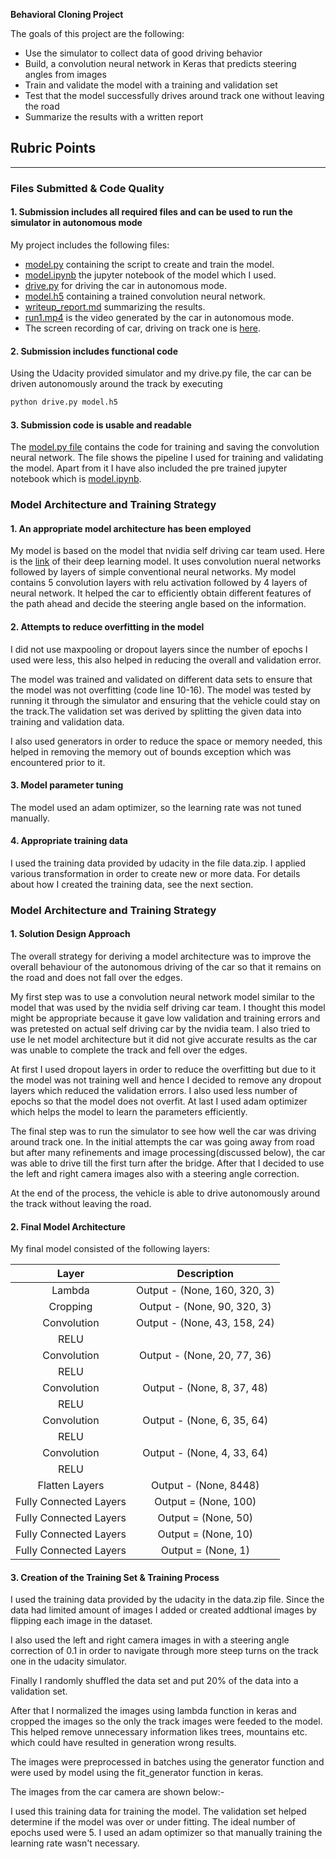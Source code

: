 **Behavioral Cloning Project**

The goals of this project are the following:
* Use the simulator to collect data of good driving behavior
* Build, a convolution neural network in Keras that predicts steering angles from images
* Train and validate the model with a training and validation set
* Test that the model successfully drives around track one without leaving the road
* Summarize the results with a written report


[//]: # (Image References)

[image1]: ./examples/placeholder.png "Model Visualization"
[image2]: ./examples/placeholder.png "Grayscaling"
[image3]: ./examples/placeholder_small.png "Recovery Image"
[image4]: ./examples/placeholder_small.png "Recovery Image"
[image5]: ./examples/placeholder_small.png "Recovery Image"
[image6]: ./examples/placeholder_small.png "Normal Image"
[image7]: ./examples/placeholder_small.png "Flipped Image"

## Rubric Points

---
### Files Submitted & Code Quality

#### 1. Submission includes all required files and can be used to run the simulator in autonomous mode

My project includes the following files:
* [model.py](https://github.com/deepanshu96/carp3/blob/master/model.py) containing the script to create and train the model.
* [model.ipynb](https://github.com/deepanshu96/carp3/blob/master/model.ipynb) the jupyter notebook of the model which I used.
* [drive.py](https://github.com/deepanshu96/carp3/blob/master/drive.py) for driving the car in autonomous mode.
* [model.h5](https://github.com/deepanshu96/carp3/blob/master/model.h5) containing a trained convolution neural network. 
* [writeup_report.md](https://github.com/deepanshu96/carp3/blob/master/writeup_template.md) summarizing the results.
* [run1.mp4](https://github.com/deepanshu96/carp3/blob/master/run1.mp4) is the video generated by the car in autonomous mode.
* The screen recording of car, driving on track one is [here](https://www.youtube.com/watch?v=QKrsjrtR-i8).

#### 2. Submission includes functional code
Using the Udacity provided simulator and my drive.py file, the car can be driven autonomously around the track by executing 
```sh
python drive.py model.h5
```

#### 3. Submission code is usable and readable

The [model.py file](https://github.com/deepanshu96/carp3/blob/master/model.py) contains the code for training and saving the convolution neural network. The file shows the pipeline I used for training and validating the model.
Apart from it I have also included the pre trained jupyter notebook which is [model.ipynb](https://github.com/deepanshu96/carp3/blob/master/model.ipynb). 

### Model Architecture and Training Strategy

#### 1. An appropriate model architecture has been employed

My model is based on the model that nvidia self driving car team used. Here is the [link](https://devblogs.nvidia.com/deep-learning-self-driving-cars/) of their deep learning model. It uses convolution nueral networks followed by layers of simple conventional neural networks. My model contains 5 convolution layers with relu activation followed by 4 layers of neural network. It helped the car to efficiently obtain different features of the path ahead and decide the steering angle based on the information. 

#### 2. Attempts to reduce overfitting in the model

I did not use maxpooling or dropout layers since the number of epochs I used were less, this also helped in reducing the overall and validation error.

The model was trained and validated on different data sets to ensure that the model was not overfitting (code line 10-16). The model was tested by running it through the simulator and ensuring that the vehicle could stay on the track.The validation set was derived by splitting the given data into training and validation data. 

I also used generators in order to reduce the space or memory needed, this helped in removing the memory out of bounds exception which was encountered prior to it. 

#### 3. Model parameter tuning

The model used an adam optimizer, so the learning rate was not tuned manually.

#### 4. Appropriate training data

I used the training data provided by udacity in the file data.zip. I applied various transformation in order to create new or more data. For details about how I created the training data, see the next section. 

### Model Architecture and Training Strategy

#### 1. Solution Design Approach

The overall strategy for deriving a model architecture was to improve the overall behaviour of the autonomous driving of the car so that it remains on the road and does not fall over the edges.

My first step was to use a convolution neural network model similar to the model that was used by the nvidia self driving car team. I thought this model might be appropriate because it gave low validation and training errors and was pretested on actual self driving car by the nvidia team. I also tried to use le net model architecture but it did not give accurate results as the car was unable to complete the track and fell over the edges.

At first I used dropout layers in order to reduce the overfitting but due to it the model was not training well and hence I decided to remove any dropout layers which reduced the validation errors. I also used less number of epochs so that the model does not overfit. At last I used adam optimizer which helps the model to learn the parameters efficiently. 

The final step was to run the simulator to see how well the car was driving around track one. In the initial attempts the car was going away from road but after many refinements and image processing(discussed below), the car was able to drive till the first turn after the bridge. After that I decided to use the left and right camera images also with a steering angle correction. 

At the end of the process, the vehicle is able to drive autonomously around the track without leaving the road.

#### 2. Final Model Architecture

My final model consisted of the following layers:

| Layer         		|     Description	        					| 
|:---------------------:|:---------------------------------------------:| 
| Lambda         		| Output - (None, 160, 320, 3)   							| 
| Cropping         		| Output - (None, 90, 320, 3)   							| 
| Convolution      	| Output - (None, 43, 158, 24) 	|
| RELU					|												|
| Convolution      	| Output - (None, 20, 77, 36) 	|
| RELU					|												|
| Convolution      	| Output - (None, 8, 37, 48) 	|
| RELU					|												|
| Convolution      	| Output - (None, 6, 35, 64) 	|
| RELU					|												|
| Convolution      	| Output - (None, 4, 33, 64) 	|
| RELU					|												|											|
| Flatten Layers		| Output - (None, 8448)    		|
| Fully Connected Layers		| Output = (None, 100)     		|
| Fully Connected Layers		| Output = (None, 50)   		|
| Fully Connected Layers		| Output = (None, 10)     		|
| Fully Connected Layers		| Output = (None, 1)     		|

#### 3. Creation of the Training Set & Training Process

I used the training data provided by the udacity in the data.zip file. Since the data had limited amount of images I added or created addtional images by flipping each image in the dataset. 

I also used the left and right camera images in with a steering angle correction of 0.1 in order to navigate through more steep turns on the track one in the udacity simulator. 

Finally I randomly shuffled the data set and put 20% of the data into a validation set. 

After that I normalized the images using lambda function in keras and cropped the images so the only the track images were feeded to the model. This helped remove unnecessary information likes trees, mountains etc. which could have resulted in generation wrong results. 

The images were preprocessed in batches using the generator function and were used by model using the fit_generator function in keras. 

The images from the car camera are shown below:-

I used this training data for training the model. The validation set helped determine if the model was over or under fitting. The ideal number of epochs used were 5. I used an adam optimizer so that manually training the learning rate wasn't necessary.
